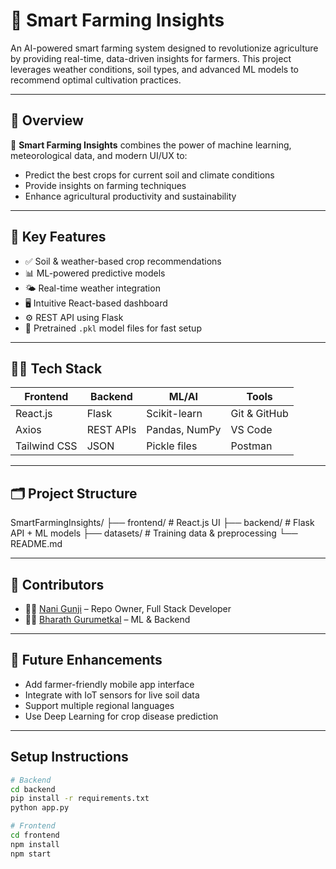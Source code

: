 # 🌾 Smart Farming Insights

An AI-powered smart farming system designed to revolutionize agriculture by providing real-time, data-driven insights for farmers. This project leverages weather conditions, soil types, and advanced ML models to recommend optimal cultivation practices.

---

## 🚀 Overview

🌱 **Smart Farming Insights** combines the power of machine learning, meteorological data, and modern UI/UX to:
- Predict the best crops for current soil and climate conditions
- Provide insights on farming techniques
- Enhance agricultural productivity and sustainability

---

## 🧠 Key Features

- ✅ Soil & weather-based crop recommendations
- 📊 ML-powered predictive models
- 🌤️ Real-time weather integration
- 🖥️ Intuitive React-based dashboard
- ⚙️ REST API using Flask
- 🧪 Pretrained `.pkl` model files for fast setup

---

## 👨‍💻 Tech Stack

| Frontend | Backend | ML/AI | Tools |
|----------|---------|-------|-------|
| React.js | Flask   | Scikit-learn | Git & GitHub |
| Axios    | REST APIs | Pandas, NumPy | VS Code |
| Tailwind CSS | JSON | Pickle files | Postman |

---

## 🗂️ Project Structure

SmartFarmingInsights/
├── frontend/ # React.js UI
├── backend/ # Flask API + ML models
├── datasets/ # Training data & preprocessing
└── README.md

---
## 👥 Contributors

- 👨‍💻 [Nani Gunji](https://github.com/nanigunji) – Repo Owner, Full Stack Developer  
- 👨‍🔬 [Bharath Gurumetkal](https://github.com/bharathgurumetkal) – ML & Backend  

---

## 📌 Future Enhancements

- Add farmer-friendly mobile app interface 
- Integrate with IoT sensors for live soil data 
- Support multiple regional languages
- Use Deep Learning for crop disease prediction 

---

## Setup Instructions

```bash
# Backend
cd backend
pip install -r requirements.txt
python app.py

# Frontend
cd frontend
npm install
npm start
